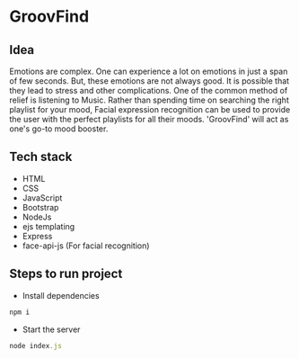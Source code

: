 # GroovFind
## Idea
Emotions are complex. One can experience a lot on emotions in just a span of few seconds. But, these emotions are not always good. It is possible that 
they lead to stress and other complications. One of the common method of relief is listening to Music. Rather than spending time on searching the right 
playlist for your mood, Facial expression recognition can be used to provide the user with the perfect playlists for all their moods. 'GroovFind' will act as one's 
go-to mood booster.

## Tech stack
* HTML
* CSS
* JavaScript
* Bootstrap
* NodeJs
* ejs templating
* Express
* face-api-js (For facial recognition)
## Steps to run project
* Install dependencies
```ruby
npm i
```
* Start the server
```ruby
node index.js
```

